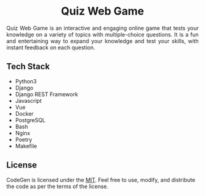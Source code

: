 <div align="center">
  <a href="https://github.com/radzek15/QuizWebGame"></a>
  <h1 align="center">Quiz Web Game</h1>
  <p align="justify">Quiz Web Game is an interactive and engaging online game that tests your knowledge on a variety of topics with multiple-choice questions. It is a fun and entertaining way to expand your knowledge and test your skills, with instant feedback on each question.</p></div>


## Tech Stack
   * Python3
   * Django
   * Django REST Framework
   * Javascript
   * Vue
   * Docker
   * PostgreSQL
   * Bash
   * Nginx
   * Poetry
   * Makefile

## License
CodeGen is licensed under the [MIT](https://github.com/radzek15/QuizWebGame/blob/master/LICENSE). Feel free to use, modify, and distribute the code as per the terms of the license.
